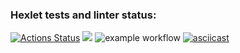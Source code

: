 ### Hexlet tests and linter status:
[![Actions Status](https://github.com/Nikolas888/frontend-project-46/workflows/hexlet-check/badge.svg)](https://github.com/Nikolas888/frontend-project-46/actions)
<a href="https://codeclimate.com/github/Nikolas888/frontend-project-46/maintainability"><img src="https://api.codeclimate.com/v1/badges/574dc842a5febde2471e/maintainability" /></a>
![example workflow](https://github.com/Nikolas888/frontend-project-46/actions/workflows/test.yml/badge.svg)
[![asciicast](https://asciinema.org/a/ouwpUBxTzKrSUJoG0Lf315ju6.svg)](https://asciinema.org/a/ouwpUBxTzKrSUJoG0Lf315ju6)